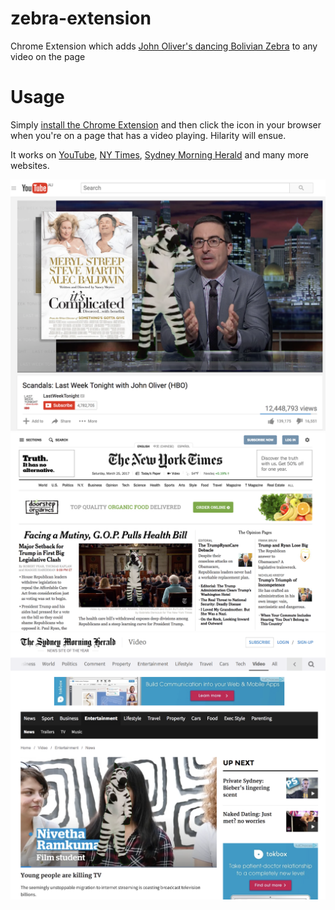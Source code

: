 # zebra-extension
Chrome Extension which adds [John Oliver's dancing Bolivian Zebra](https://www.youtube.com/watch?v=pzheZlnz9TU) to any video on the page

# Usage

Simply [install the Chrome Extension](http://bit.ly/dancing-zebras) and then click the icon in your browser when you're on a page that has a video playing. Hilarity will ensue.

It works on [YouTube](http://youtube.com), [NY Times](http://nytimes.com), [Sydney Morning Herald](http://smh.com.au) and many more websites.

![YouTube screenshot](images/YouTubeScreenshot.png)
![NY Times screenshot](images/NYTimesScreenshot.png)
![SMH screenshot](images/SMHScreenshot.png)
